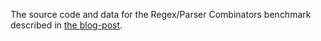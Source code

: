 The source code and data for the Regex/Parser Combinators benchmark described in
[the blog-post](https://pl-rants.net/posts/regexes-and-combinators2/).
